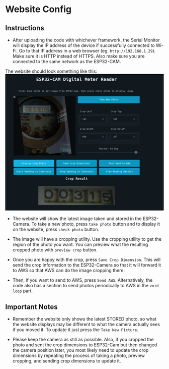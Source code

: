 # Website Config

## Instructions
- After uploading the code with whichever framework, the Serial Monitor will display the IP address of the device if successfully connected to Wi-Fi. Go to that IP address in a web browser (eg. `http://192.168.1.29`). Make sure it is HTTP instead of HTTPS. Also make sure you are connected to the same network as the ESP32-CAM.

The website should look something like this:
![](../assets/images/website-example.png)

- The website will show the latest image taken and stored in the ESP32-Camera. To take a new photo, press `take photo` button and to display it on the website, press `check photo` button.

- The image will have a cropping utility. Use the cropping utility to get the region of the photo you want. You can preview what the resulting cropped photo with `preview crop` button.

- Once you are happy with the crop, press `Save Crop Dimension`. This will send the crop information to the ESP32-Camera so that it will forward it to AWS so that AWS can do the image cropping there.

- Then, if you want to send to AWS, press `Send AWS`. Alternatively, the code also has a section to send photos periodically to AWS in the `void loop` part.

## Important Notes
- Remember the website only shows the latest STORED photo, so what the website displays may be different to what the camera actually sees if you moved it. To update it just press the `Take New Picture`.

- Please keep the camera as still as possible. Also, if you cropped the photo and sent the crop dimensions to ESP32-Cam but then changed the camera position later, you most likely need to update the crop dimensions by repeating the process of taking a photo, preview cropping, and sending crop dimensions to update it.